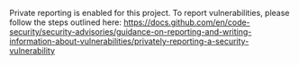 Private reporting is enabled for this project. To report vulnerabilities, please follow the steps outlined here: https://docs.github.com/en/code-security/security-advisories/guidance-on-reporting-and-writing-information-about-vulnerabilities/privately-reporting-a-security-vulnerability
